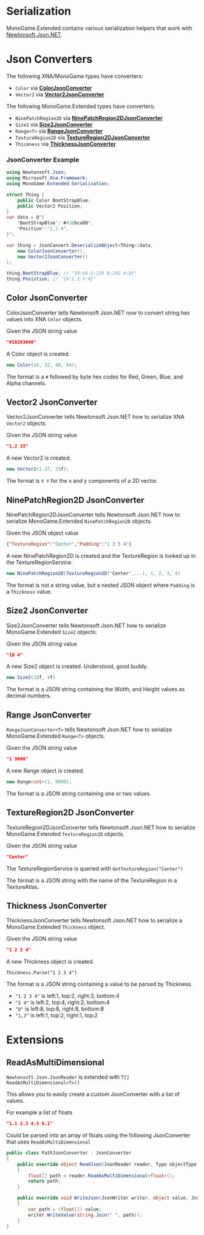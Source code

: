 # Serialization

MonoGame.Extended contains various serialization helpers that work with [Newtonsoft Json.NET](http://www.newtonsoft.com/json/help/html/SerializingJSON.htm).

# Json Converters

The following XNA/MonoGame types have converters:

* `Color` via **[ColorJsonConverter](#color-jsonconverter)**
* `Vector2` via **[Vector2JsonConverter](#vector2-jsonconverter)**

The following MonoGame.Extended types have converters:

* `NinePatchRegion2D` via **[NinePatchRegion2DJsonConverter](#ninepatchregion2d-jsonconverter)**
* `Size2` via **[Size2JsonConverter](#size2-jsonconverter)**
* `Range<T>` via **[RangeJsonConverter](#range-jsonconverter)**
* `TextureRegion2D` via **[TextureRegion2DJsonConverter](#textureregion2d-jsonconverter)**
* `Thickness` via **[ThicknessJsonConverter](#thickness-jsonconverter)**

### JsonConverter Example

```csharp
using Newtonsoft.Json;
using Microsoft.Xna.Framework;
using MonoGame.Extended.Serialization;

struct Thing {
    public Color BootStrapBlue;
    public Vector2 Position;
}
var data = @"{
    'BootStrapBlue':'#428bca00',
    'Position':'1.1 4',
}";

var thing = JsonConvert.DeserializeObject<Thing>(data,
    new ColorJsonConverter(),
    new Vector2JsonConverter()
);

thing.BootStrapBlue; // "{R:66 G:139 B:202 A:0}"
thing.Posistion; // "{X:1.1 Y:4}"
```

## Color JsonConverter

ColorJsonConverter tells Newtonsoft Json.NET now to convert string hex values into XNA `Color` objects.

Given the JSON string value
```json
"#10203040"
```
A Color object is created.
```csharp
new Color(16, 32, 48, 64);
```

The format is a `#` followed by byte hex codes for Red, Green, Blue, and Alpha channels.

## Vector2 JsonConverter

Vector2JsonConverter tells Newtonsoft Json.NET how to serialize XNA `Vector2` objects.

Given the JSON string value
```JSON
"1.2 33"
```
A new Vector2 is created.
```csharp
new Vector2(1.2f, 33f);
```

The format is `X Y` for the x and y components of a 2D vector.

## NinePatchRegion2D JsonConverter

NinePatchRegion2DJsonConverter tells Newtonsoft Json.NET how to serialize MonoGame.Extended `NinePatchRegion2D` objects.

Given the JSON object value
```json
{"TextureRegion":"Center","Padding":"1 2 3 4"}
```
A new NinePatchRegion2D is created and the TextureRegion is looked up in the TextureRegionService.
```csharp
new NinePatchRegion2D(TextureRegion2D('Center',...), 1, 2, 3, 4)
```

The format is not a string value, but a nested JSON object where `Padding` is a `Thickness` value.

## Size2 JsonConverter

Size2JsonConverter tells Newtonsoft Json.NET how to serialize MonoGame.Extended `Size2` objects.

Given the JSON string value
```json
"10 4"
```
A new Size2 object is created.  Understood, good buddy.
```csharp
new Size2(10f, 4f)
```
The format is a JSON string containing the Width, and Height values as decimal numbers.

## Range JsonConverter

`RangeJsonConverter<T>` tells Newtonsoft Json.NET how to serialize MonoGame.Extended `Range<T>` objects.

Given the JSON string value
```json
"1 9000"
```
A new Range<T> object is created.
```csharp
new Range<int>(1, 9000);
```

The format is a JSON string containing one or two values.

## TextureRegion2D JsonConverter

TextureRegion2DJsonConverter tells Newtonsoft Json.NET how to serialize MonoGame.Extended `TextureRegion2D` objects.

Given the JSON string value
```json
"Center"
```
The TextureRegionService is queried with `GetTextureRegion("Center")`

The format is a JSON string with the name of the TextureRegion in a TextureAtlas.

## Thickness JsonConverter

ThicknessJsonConverter tells Newtonsoft Json.NET how to serialize a MonoGame.Extended `Thickness` object.

Given the JSON string value
```json
"1 2 3 4"
```
A new Thickness object is created.
```
Thickness.Parse("1 2 3 4")
```

The format is a JSON string containing a value to be parsed by Thickness.

* `"1 2 3 4"` is left:1, top:2, right:3, bottom:4
* `"2 4"` is left:2, top:4, right:2, bottom:4
* `"8"` is left:8, top:8, right:8, bottom:8
* `"1,2"` is left:1, top:2, right:1, top:2

# Extensions

## ReadAsMultiDimensional

`Newtonsoft.Json.JsonReader` is extended with `T[] ReadAsMultiDimensional<T>()`

This allows you to easily create a custom JsonConverter with a list of values.

For example a list of floats
```json
"1.1 2.3 4.5 6.1"
```
Could be parsed into an array of floats using the following JsonConverter that uses `ReadAsMultiDimensional`
```csharp
public class PathJsonConverter : JsonConverter
{
    public override object ReadJson(JsonReader reader, Type objectType, object value, JsonSerializer serializer)
    {
        float[] path = reader.ReadAsMultiDimensional<float>();
        return path;
    }

    public override void WriteJson(JsonWriter writer, object value, JsonSerializer serializer)
    {
        var path = (float[]) value;
        writer.WriteValue(string.Join(" ", path));
    }
}
```
